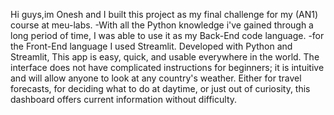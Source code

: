 Hi guys,im Onesh and I built this project as my final challenge for my (AN1) course at meu-labs.
-With all the Python knowledge i've gained through a long period of time, I was able to use it as my Back-End code language.
-for the Front-End language I used Streamlit. 
Developed with Python and Streamlit, This app is easy, quick, and usable everywhere in the world. The interface does not have complicated instructions for beginners; it is intuitive and will allow anyone to look at any country's weather. Either for travel forecasts, for deciding what to do at daytime, or just out of curiosity, this dashboard offers current information without difficulty.
